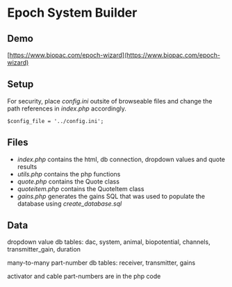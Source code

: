 # Epoch System Builder

## Demo ##

[https://www.biopac.com/epoch-wizard](https://www.biopac.com/epoch-wizard)

## Setup ##

For security, place *config.ini* outsite of browseable files and change the path references in *index.php* accordingly.
```
$config_file = '../config.ini';
```

## Files ##

* *index.php* contains the html, db connection, dropdown values and quote results
* *utils.php* contains the php functions
* *quote.php* contains the Quote class
* *quoteitem.php* contains the QuoteItem class
* *gains.php* generates the gains SQL that was used to populate the database using *create_database.sql*

## Data ##

dropdown value db tables: dac, system, animal, biopotential, channels, transmitter_gain, duration

many-to-many part-number db tables: receiver, transmitter, gains

activator and cable part-numbers are in the php code
